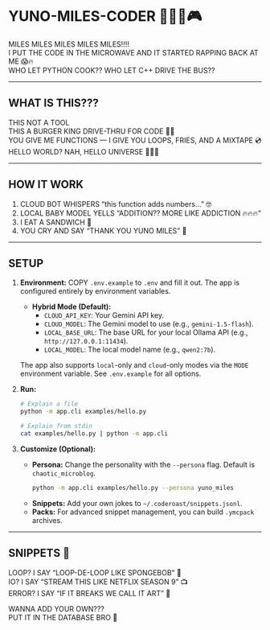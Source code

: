 # YUNO-MILES-CODER 🐸🍔🎤🎮

MILES MILES MILES MILES MILES!!!!  
I PUT THE CODE IN THE MICROWAVE AND IT STARTED RAPPING BACK AT ME 😱🔥  
WHO LET PYTHON COOK?? WHO LET C++ DRIVE THE BUS??  

---

## WHAT IS THIS???
THIS NOT A TOOL  
THIS A BURGER KING DRIVE-THRU FOR CODE 👑🍔  
YOU GIVE ME FUNCTIONS — I GIVE YOU LOOPS, FRIES, AND A MIXTAPE 💿  
HELLO WORLD? NAH, HELLO UNIVERSE 🚀🚀🚀  

---

## HOW IT WORK
1. CLOUD BOT WHISPERS “this function adds numbers...” 🤓  
2. LOCAL BABY MODEL YELLS “ADDITION?? MORE LIKE ADDICTION 🔥🔥🔥”  
3. I EAT A SANDWICH 🥪  
4. YOU CRY AND SAY “THANK YOU YUNO MILES” 🙏  

---

## SETUP
1. **Environment:** COPY `.env.example` to `.env` and fill it out. The app is configured entirely by environment variables.

   - **Hybrid Mode (Default):**
     - `CLOUD_API_KEY`: Your Gemini API key.
     - `CLOUD_MODEL`: The Gemini model to use (e.g., `gemini-1.5-flash`).
     - `LOCAL_BASE_URL`: The base URL for your local Ollama API (e.g., `http://127.0.0.1:11434`).
     - `LOCAL_MODEL`: The local model name (e.g., `qwen2:7b`).

   The app also supports `local`-only and `cloud`-only modes via the `MODE` environment variable. See `.env.example` for all options.

2. **Run:**
   ```sh
   # Explain a file
   python -m app.cli examples/hello.py

   # Explain from stdin
   cat examples/hello.py | python -m app.cli
   ```

3. **Customize (Optional):**
   - **Persona:** Change the personality with the `--persona` flag. Default is `chaotic_microblog`.
     ```sh
     python -m app.cli examples/hello.py --persona yuno_miles
     ```
   - **Snippets:** Add your own jokes to `~/.coderoast/snippets.jsonl`.
   - **Packs:** For advanced snippet management, you can build `.ymcpack` archives.

---

## SNIPPETS 🍟
LOOP? I SAY “LOOP-DE-LOOP LIKE SPONGEBOB” 🧽  
IO? I SAY “STREAM THIS LIKE NETFLIX SEASON 9” 📺  
ERROR? I SAY “IF IT BREAKS WE CALL IT ART” 🎨  

WANNA ADD YOUR OWN???  
PUT IT IN THE DATABASE BRO 💾  
